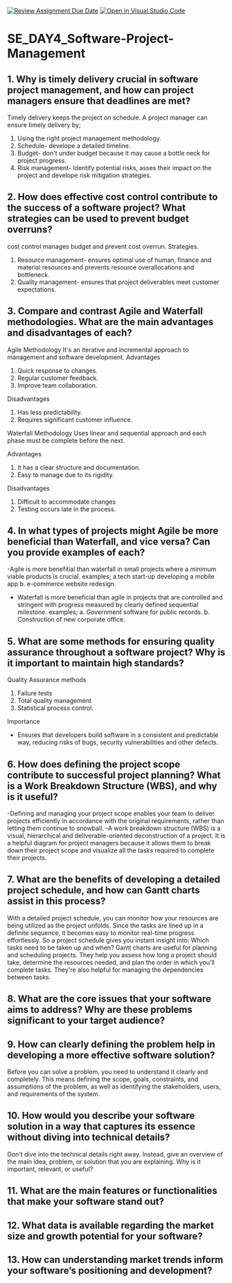 [![Review Assignment Due Date](https://classroom.github.com/assets/deadline-readme-button-22041afd0340ce965d47ae6ef1cefeee28c7c493a6346c4f15d667ab976d596c.svg)](https://classroom.github.com/a/9pw6JKcu)
[![Open in Visual Studio Code](https://classroom.github.com/assets/open-in-vscode-2e0aaae1b6195c2367325f4f02e2d04e9abb55f0b24a779b69b11b9e10269abc.svg)](https://classroom.github.com/online_ide?assignment_repo_id=15694532&assignment_repo_type=AssignmentRepo)
# SE_DAY4_Software-Project-Management
## 1. Why is timely delivery crucial in software project management, and how can project managers ensure that deadlines are met?
Timely delivery keeps the project on schedule.
A project manager can ensure timely delivery by; 
1. Using the right project management methodology.
2. Schedule- develope a detailed timeline.
3. Budget- don't under budget because it may cause a bottle neck for project progress.
4. Risk management- Identify potential risks, asses their impact on the project and develope risk mitigation strategies.

## 2. How does effective cost control contribute to the success of a software project? What strategies can be used to prevent budget overruns?

cost control manages budget and prevent cost overrun.
Strategies.
1. Resource management- ensures optimal use of human, finance and material resources and prevents resource overallocations and bottleneck.
2. Quality management- ensures that project deliverables meet customer expectations.
   

## 3. Compare and contrast Agile and Waterfall methodologies. What are the main advantages and disadvantages of each?

Agile Methodology
It's an iterative and incremental approach to management and software development.
Advantages
1. Quick response to changes.
2. Regular customer feedback.
3. Improve team collaboration.

Disadvantages 
1. Has less predictability.
2. Requires significant customer influence.

Waterfall Methodology 
Uses linear and sequential approach and each phase must be complete before the next.

Advantages 
1. It has a clear structure and documentation.
2. Easy to manage due to its rigidity.

Disadvantages 
1. Difficult to accommodate changes
2. Testing occurs late in the process.

## 4. In what types of projects might Agile be more beneficial than Waterfall, and vice versa? Can you provide examples of each?

-Agile is more benefitial than waterfall in small projects where a minimum viable products is crucial.
examples;
a.tech start-up developing a mobile app
b. e-commerce website redesign.

- Waterfall is more beneficial than agile in projects that are controlled and stringent with progress measured by clearly defined sequential milestone.
examples;
a. Government software for public records.
b. Construction of new corporate office.

## 5. What are some methods for ensuring quality assurance throughout a software project? Why is it important to maintain high standards?

Quality Assurance methods
1. Failure tests
2. Total quality management
3. Statistical process control.

Importance 
- Ensures that developers build software in a consistent and predictable way, reducing risks of bugs, security vulnerabilities and other defects.

## 6. How does defining the project scope contribute to successful project planning? What is a Work Breakdown Structure (WBS), and why is it useful?

-Defining and managing your project scope enables your team to deliver projects efficiently in accordance with the original requirements, rather than letting them continue to snowball.
-A work breakdown structure (WBS) is a visual, hierarchical and deliverable-oriented deconstruction of a project.
 It is a helpful diagram for project managers because it allows them to break down their project scope and visualize all the tasks required to complete their projects.

## 7. What are the benefits of developing a detailed project schedule, and how can Gantt charts assist in this process?

With a detailed project schedule, you can monitor how your resources are being utilized as the project unfolds.
Since the tasks are lined up in a definite sequence, it becomes easy to monitor real-time progress effortlessly.
So a project schedule gives you instant insight into: Which tasks need to be taken up and when?
Gantt charts are useful for planning and scheduling projects.
They help you assess how long a project should take, determine the resources needed, and plan the order in which you'll complete tasks.
They're also helpful for managing the dependencies between tasks.

## 8. What are the core issues that your software aims to address? Why are these problems significant to your target audience?
## 9. How can clearly defining the problem help in developing a more effective software solution?

Before you can solve a problem, you need to understand it clearly and completely.
This means defining the scope, goals, constraints, and assumptions of the problem, as well as identifying the stakeholders, users, and requirements of the system.

## 10. How would you describe your software solution in a way that captures its essence without diving into technical details?

Don't dive into the technical details right away.
Instead, give an overview of the main idea, problem, or solution that you are explaining. Why is it important, relevant, or useful?

## 11. What are the main features or functionalities that make your software stand out?
## 12. What data is available regarding the market size and growth potential for your software?
## 13. How can understanding market trends inform your software’s positioning and development?
